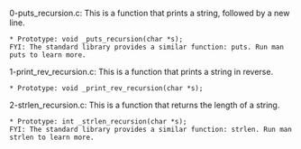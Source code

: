 0-puts_recursion.c: This is a function that prints a string, followed by a new line.

	* Prototype: void _puts_recursion(char *s);
	FYI: The standard library provides a similar function: puts. Run man puts to learn more.

1-print_rev_recursion.c: This is a function that prints a string in reverse.

	* Prototype: void _print_rev_recursion(char *s);

2-strlen_recursion.c: This is a function that returns the length of a string.

	* Prototype: int _strlen_recursion(char *s);
	FYI: The standard library provides a similar function: strlen. Run man strlen to learn more.
